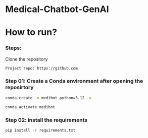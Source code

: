 # Medical-Chatbot-GenAI

# How to run?
### Steps:

Clone the repository

```bash 
Project repo: https://github.com
```

### Step 01: Create a Conda environment after opening the reposirtory

```bash
conda create -n medibot python=3.12 -y
```

```bash
conda activate medibot
```

### Step 02: install the requirements
```bash
pip install -r requirements.txt
```


